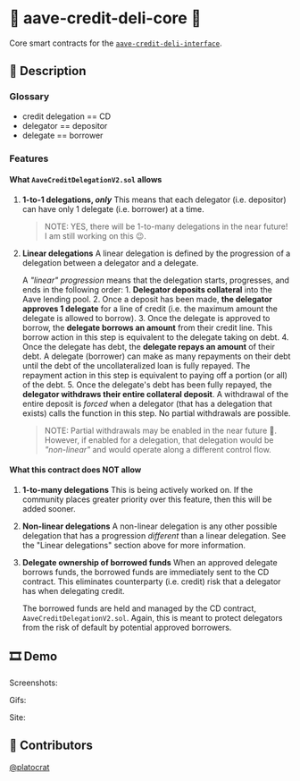 # 🥪 aave-credit-deli-core 🥪

Core smart contracts for the [`aave-credit-deli-interface`](https://github.com/platocrat/aave-credit-dele-interface).

## 📄 Description

### Glossary

* credit delegation == CD
* delegator == depositor
* delegate == borrower

### Features

#### What `AaveCreditDelegationV2.sol` allows

1. **1-to-1 delegations, _only_**
    This means that each delegator (i.e. depositor) can have only 1 delegate (i.e. borrower) at a time.
    > NOTE: YES, there will be 1-to-many delegations in the near future! I am still working on this 😉.

2. **Linear delegations**
    A linear delegation is defined by the progression of a delegation between a delegator and a delegate.

    A _"linear" progression_ means that the delegation starts, progresses, and ends in the following order:
        1. **Delegator deposits collateral** into the Aave lending pool.
        2. Once a deposit has been made, **the delegator approves 1 delegate** for a line of credit (i.e. the maximum amount the delegate is allowed to borrow).
        3. Once the delegate is approved to borrow, the **delegate borrows an amount** from their credit line. This borrow action in this step is equivalent to the delegate taking on debt.
        4. Once the delegate has debt, the **delegate repays an amount** of their debt. A delegate (borrower) can make as many repayments on their debt until the debt of the uncollateralized loan is fully repayed. The repayment action in this step is equivalent to paying off a portion (or all) of the debt.
        5. Once the delegate's debt has been fully repayed, the **delegator withdraws their entire collateral deposit**. A withdrawal of the entire deposit is _forced_ when a delegator (that has a delegation that exists) calls the function in this step. No partial withdrawals are possible.

    > NOTE: Partial withdrawals may be enabled in the near future 🙂. However, if enabled for a delegation, that delegation would be _"non-linear"_ and would operate along a different control flow.

#### What this contract does NOT allow

1. **1-to-many delegations**
    This is being actively worked on. If the community places greater priority over this feature, then this will be added sooner.

2. **Non-linear delegations**
    A non-linear delegation is any other possible delegation that has a progression _different_ than a linear delegation. See the "Linear delegations" section above for more information.

3. **Delegate ownership of borrowed funds**
    When an approved delegate borrows funds, the borrowed funds are immediately sent to the CD contract. This eliminates counterparty (i.e. credit) risk that a delegator has when delegating credit.

    The borrowed funds are held and managed by the CD contract, `AaveCreditDelegationV2.sol`. Again, this is meant to protect delegators from the risk of default by potential approved borrowers.

## 🎞 Demo

Screenshots:

Gifs:

Site:

## 👥 Contributors

[@platocrat](https://github.com/platocrat/)
